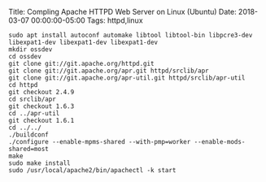 Title: Compling Apache HTTPD Web Server on Linux (Ubuntu)
Date: 2018-03-07 00:00:00-05:00
Tags: httpd,linux



    sudo apt install autoconf automake libtool libtool-bin libpcre3-dev libexpat1-dev libexpat1-dev libexpat1-dev
    mkdir ossdev
    cd ossdev
    git clone git://git.apache.org/httpd.git
    git clone git://git.apache.org/apr.git httpd/srclib/apr
    git clone git://git.apache.org/apr-util.git httpd/srclib/apr-util
    cd httpd
    git checkout 2.4.9
    cd srclib/apr
    git checkout 1.6.3
    cd ../apr-util
    git checkout 1.6.1
    cd ../../
    ./buildconf
    ./configure --enable-mpms-shared --with-pmp=worker --enable-mods-shared=most
    make
    sudo make install
    sudo /usr/local/apache2/bin/apachectl -k start

